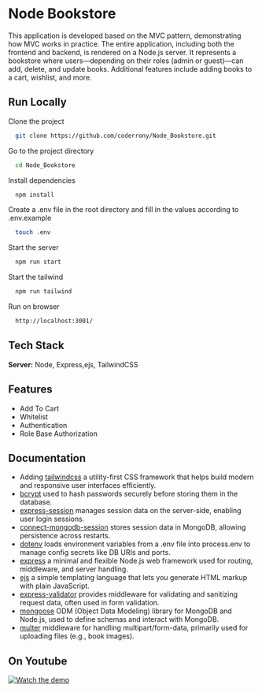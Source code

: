 
# Node Bookstore

This application is developed based on the MVC pattern, demonstrating how MVC works in practice. The entire application, including both the frontend and backend, is rendered on a Node.js server. It represents a bookstore where users—depending on their roles (admin or guest)—can add, delete, and update books. Additional features include adding books to a cart, wishlist, and more.


## Run Locally
Clone the project

```bash
  git clone https://github.com/coderrony/Node_Bookstore.git
```

Go to the project directory

```bash
  cd Node_Bookstore
```

Install dependencies

```bash
  npm install
```
Create a .env file in the root directory and fill in the values according to .env.example

```bash
  touch .env
```

Start the server

```bash
  npm run start
```
Start the tailwind

```bash
  npm run tailwind
```
Run on browser

```bash
  http://localhost:3001/
```


## Tech Stack

**Server:** Node, Express,ejs, TailwindCSS


## Features

- Add To Cart
- Whitelist
- Authentication 
- Role Base Authorization


## Documentation

- Adding [tailwindcss](https://tailwindcss.com/docs/installation/using-postcss) a utility-first CSS framework that helps build modern and responsive user interfaces efficiently.
- [bcrypt](https://www.npmjs.com/package/bcrypt) used to hash passwords securely before storing them in the database.
- [express-session](https://www.npmjs.com/package/express-session)  manages session data on the server-side, enabling user login sessions.
- [connect-mongodb-session](https://www.npmjs.com/package/connect-mongodb-session) stores session data in MongoDB, allowing persistence across restarts.
- [dotenv](https://www.npmjs.com/package/dotenv) loads environment variables from a .env file into process.env to manage config secrets like DB URIs and ports.
- [express](https://www.npmjs.com/package/express) a minimal and flexible Node.js web framework used for routing, middleware, and server handling.
- [ejs](https://www.npmjs.com/package/ejs) a simple templating language that lets you generate HTML markup with plain JavaScript.
- [express-validator](https://www.npmjs.com/package/express-validator) provides middleware for validating and sanitizing request data, often used in form validation.
- [mongoose](https://www.npmjs.com/package/mongoose) ODM (Object Data Modeling) library for MongoDB and Node.js, used to define schemas and interact with MongoDB.
- [multer](https://www.npmjs.com/package/multer) middleware for handling multipart/form-data, primarily used for uploading files (e.g., book images).

## On Youtube

[![Watch the demo](https://img.youtube.com/vi/N4_nFQ81ZyU/0.jpg)](https://youtu.be/N4_nFQ81ZyU?si=g-DGPiLvfUa8i09u)
